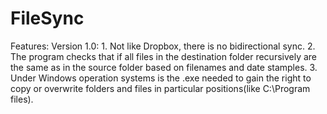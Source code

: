 FileSync
========

Features:
	Version 1.0:
		1. Not like Dropbox, there is no bidirectional sync. 
		2. The program checks that if all files in the destination folder recursively are the same as in the source folder based on filenames and date stamples. 
		3. Under Windows operation systems is the .exe needed to gain the right to copy or overwrite folders and files in particular positions(like C:\Program files).
		
		